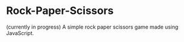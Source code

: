 # Rock-Paper-Scissors
(currently in progress)
A simple rock paper scissors game made using JavaScript.
